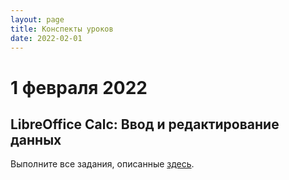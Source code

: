 ```yaml
---
layout: page
title: Конспекты уроков
date: 2022-02-01
---
```


# 1 февраля 2022

## LibreOffice Calc: Ввод и редактирование данных

Выполните все задания, описанные [здесь](https://wiki.nsunc.com/ooo/calc/lesson1).


